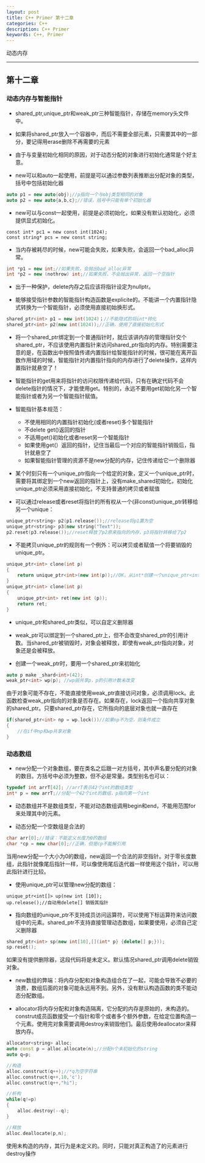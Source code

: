 ```yaml
---
layout: post
title: C++ Primer 第十二章
categories: C++
description: C++ Primer
keywords: C++, Primer
---
```


动态内存

---

## 第十二章

### 动态内存与智能指针

- shared_ptr,unique_ptr和weak_ptr三种智能指针，存储在memory头文件中。

- 如果将shared_ptr放入一个容器中，而后不需要全部元素，只需要其中的一部分，要记得用erase删除不再需要的元素

- 由于与变量初始化相同的原因，对于动态分配的对象进行初始化通常是个好主意。

- new可以和auto一起使用，前提是可以通过参数列表推断出分配对象的类型，括号中包括初始化器
```c++
auto p1 = new auto(obj);//p指向一个与obj类型相同的对象
auto p2 = new auto{a,b,c};//错误，括号中只能有单个初始化器
```
- new可以与const一起使用，前提是必须初始化，如果没有默认初始化，必须提供显式初始化。
```c+++
const int* pc1 = new const int(1024);
const string* pcs = new const string;
```
- 当内存被耗尽的时候，new可能会失败，如果失败，会返回一个bad_alloc异常。
```c++
int *p1 = new int;//如果失败，会抛出bad_alloc异常
int *p2 = new (nothrow) int;//如果失败，不会抛出异常，返回一个空指针
```

- 出于一种保护，delete内存之后应该将指针设定为nullptr。

- 能够接受指针参数的智能指针构造函数是explicite的。不能讲一个内置指针隐式转换为一个智能指针，必须使用直接初始换形式。
```c++
shared_ptr<int> p1 = new int(1024)；//不能隐式的将int*转化
shared_ptr<int> p2(new int(1024));//正确，使用了直接初始化形式
```

- 将一个shared_ptr绑定到一个普通指针时，就应该讲内存的管理指针交个shared_ptr，不应该使用内置指针来访问shared_ptr指向的内存。特别需要注意的是，在函数出中按照值传递内置指针给智能指针的时候，很可能在离开函数作用域的时候，智能指针对内置指针指向的内存进行了delete操作，这样内置指针就悬空了！

- 智能指针的get用来将指针的访问权限传递给代码，只有在确定代码不会delete指针的情况下，才能使用get。特别的，永远不要用get初始化另一个智能指针或者为另一个智能指针赋值。

- 智能指针基本规范：
   - 不使用相同的内置指针初始化(或者reset)多个智能指针
   - 不delete get()返回的指针
   - 不适用get()初始化或者reset另一个智能指针
   - 如果使用get(）返回的指针，记住当最后一个对应的智能指针销毁后，指针就悬空了
   - 如果智能指针管理的资源不是new分配的内存，记住传递给它一个删除器

- 某个时刻只有一个unique_ptr指向一个给定的对象，定义一个unique_ptr时，需要将其绑定到一个new返回的指针上，没有make_shared初始化，初始化unique_ptr必须采用直接初始化，不支持普通的拷贝或者赋值

- 可以通过release或者reset将指针的所有权从一个(非const)unique_ptr转移给另一个unique：
```c++
unique_ptr<string> p2(p1.release());//release将p1置为空
unique_ptr<string> p3(new string("Text"));
p2.reset(p3.release());//reset释放了p2原来指向的内存，p3将指针转移给了p2
```

- 不能拷贝unique_ptr的规则有一个例外：可以拷贝或者赋值一个将要销毁的unique_ptr。
```c++
unique_ptr<int> clone(int p)
{
    return unique_ptr<int>(new int(p));//OK，从int*创建一个unique_ptr<int>
}
unique_ptr<int> clone(int p)
{
    unique_ptr<int> ret(new int (p));
    return ret;
}
```

- unique_ptr和shared_ptr类似，可以自定义删除器

- weak_ptr可以绑定到一个shared_ptr上，但不会改变shared_ptr的引用计数。当shared_ptr被销毁时，对象会被释放，即使有weak_ptr指向对象，对象还是会被释放。

- 创建一个weak_ptr时，要用一个shared_ptr来初始化
```c++
auto p make _shard<int>(42);
weak_ptr<int> wp(p); //wp弱共享p，p的引用计数未改变
```
由于对象可能不存在，不能直接使用weak_ptr直接访问对象，必须调用lock。此函数检查weak_ptr指向的对象是否存在。如果存在，lock返回一个指向共享对象的shared_ptr。只要shared_ptr存在，它所指向的底层对象也就一直存在
```c++
if(shared_ptr<int> np = wp.lock())//如果np不为空，则条件成立
{
    //在if中np和wp共享对象
}
```

### 动态数组

- new分配一个对象数组，要在类名之后跟一对方括号，其中声名要分配的对象的数目。方括号中必须为整数，但不必是常量。类型别名也可以：
```c++
typedef int arrT[42]; //arrT表示42个int的数组类型
int* p = new arrT;//分配一个42个int的数组，p指向第一个int
```

- 动态数组并不是数组类型，不能对动态数组调用begin和end，不能用范围for来处理其中的元素。

- 动态分配一个空数组是合法的
```c++
char arr[0];//错误：不能定义长度为0的数组
char *cp = new char[0];//正确，但是cp不能解引用
```
当用new分配一个大小为0的数组，new返回一个合法的非空指针。对于零长度数组，此指针就像尾后指针一样，可以像使用尾后迭代器一样使用这个指针，可以用此指针进行比较。

- 使用unique_ptr可以管理new分配的数组：
```
unique_ptr<int[]> up(new int [10]);
up.release();//自动用delete[] 销毁其指针
```
- 指向数组的unique_ptr不支持成员访问运算符，可以使用下标运算符来访问数组中的元素。shared_ptr不支持直接管理动态数组，如果要使用，必须自己定义删除器
```c++
shared_ptr<int> sp(new int[10],[](int* p} {delete[] p;}));
sp.reset();
```
如果没有提供删除器，这段代码将是未定义。默认情况shared_ptr调用delete销毁对象。

- new数组的弊端：将内存分配和对象构造组合在了一起，可能会导致不必要的浪费，数组后面的对象可能永远用不到。另外，没有默认构造函数的类不能动态分配数组。

- allocator将内存分配和对象构造隔离，它分配的内存是原始的，未构造的。construt成员函数接受一个指针和零个或者多个额外参数，在给定位置构造一个元素。使用完对象需要调用destroy来销毁他们。最后使用deallocator来释放内存。
```c++
allocator<string> alloc;
auto const p = alloc.allocate(n);//分配n个未初始化的string
auto q=p;

//构造
alloc.construct(q++);//*q为空字符串
alloc.construct(q++,10,'c');
alloc.construct(q++,"hi");

//析构
while(q!=p)
{
    alloc.destroy(--q);
}

//释放
alloc.deallocate(p,n);
```
使用未构造的内存，其行为是未定义的。同时，只能对真正构造了的元素进行destroy操作





















